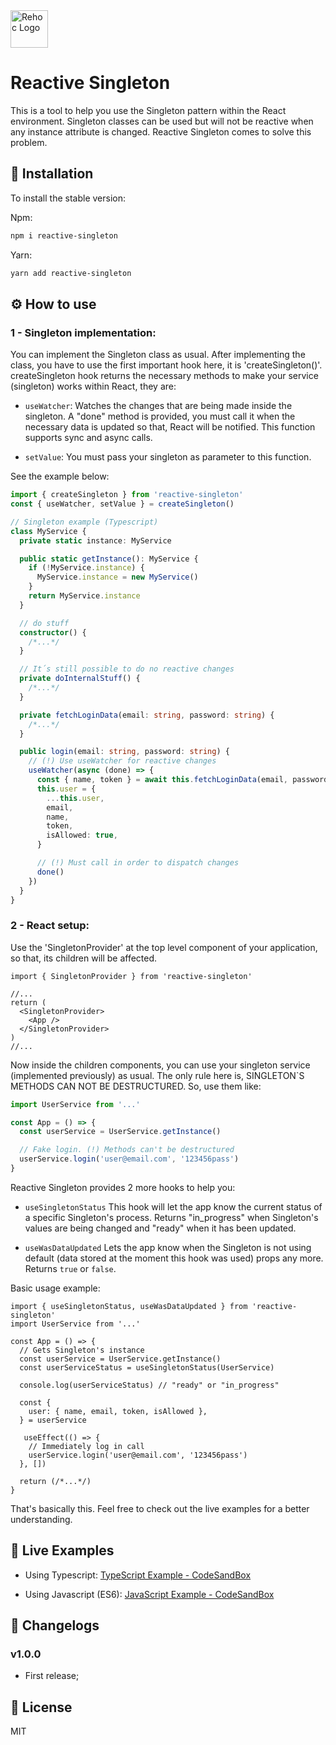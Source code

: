 <img src='https://user-images.githubusercontent.com/3761994/88225017-2f31fd80-cc40-11ea-867d-5f0b7bdfd23c.jpg' height='60' alt='Rehoc Logo' />

# Reactive Singleton

This is a tool to help you use the Singleton pattern within the React environment. Singleton classes can be used but will not be reactive when any instance attribute is changed. Reactive Singleton comes to solve this problem.

## :green_book: Installation

To install the stable version:

Npm:

```sh
npm i reactive-singleton
```

Yarn:

```sh
yarn add reactive-singleton
```

## :gear: How to use

### 1 - Singleton implementation:

You can implement the Singleton class as usual. After implementing the class, you have to use the first important hook here, it is 'createSingleton()'. createSingleton hook returns the necessary methods to make your service (singleton) works within React, they are:

- `useWatcher`: Watches the changes that are being made inside the singleton. A "done" method is provided, you must call it when the necessary data is updated so that, React will be notified. This function supports sync and async calls.

- `setValue`: You must pass your singleton as parameter to this function.

See the example below:

```ts
import { createSingleton } from 'reactive-singleton'
const { useWatcher, setValue } = createSingleton()

// Singleton example (Typescript)
class MyService {
  private static instance: MyService

  public static getInstance(): MyService {
    if (!MyService.instance) {
      MyService.instance = new MyService()
    }
    return MyService.instance
  }

  // do stuff
  constructor() {
    /*...*/
  }

  // It´s still possible to do no reactive changes
  private doInternalStuff() {
    /*...*/
  }

  private fetchLoginData(email: string, password: string) {
    /*...*/
  }

  public login(email: string, password: string) {
    // (!) Use useWatcher for reactive changes
    useWatcher(async (done) => {
      const { name, token } = await this.fetchLoginData(email, password)
      this.user = {
        ...this.user,
        email,
        name,
        token,
        isAllowed: true,
      }

      // (!) Must call in order to dispatch changes
      done()
    })
  }
}
```

### 2 - React setup:

Use the 'SingletonProvider' at the top level component of your application, so that, its children will be affected.

```tsx
import { SingletonProvider } from 'reactive-singleton'

//...
return (
  <SingletonProvider>
    <App />
  </SingletonProvider>
)
//...
```

Now inside the children components, you can use your singleton service (implemented previously) as usual. The only rule here is, SINGLETON`S METHODS CAN NOT BE DESTRUCTURED. So, use them like:

```ts
import UserService from '...'

const App = () => {
  const userService = UserService.getInstance()

  // Fake login. (!) Methods can't be destructured
  userService.login('user@email.com', '123456pass')
}
```

Reactive Singleton provides 2 more hooks to help you:

- `useSingletonStatus` This hook will let the app know the current status of a specific Singleton's process. Returns "in_progress" when Singleton's values are being changed and "ready" when it has been updated.

- `useWasDataUpdated` Lets the app know when the Singleton is not using default (data stored at the moment this hook was used) props any more. Returns `true` or `false`.

Basic usage example:

```tsx
import { useSingletonStatus, useWasDataUpdated } from 'reactive-singleton'
import UserService from '...'

const App = () => {
  // Gets Singleton's instance
  const userService = UserService.getInstance()
  const userServiceStatus = useSingletonStatus(UserService)

  console.log(userServiceStatus) // "ready" or "in_progress"

  const {
    user: { name, email, token, isAllowed },
  } = userService

   useEffect(() => {
    // Immediately log in call
    userService.login('user@email.com', '123456pass')
  }, [])

  return (/*...*/)
}
```

That's basically this. Feel free to check out the live examples for a better understanding.

## :eyes: Live Examples

- Using Typescript: [TypeScript Example - CodeSandBox](https://codesandbox.io/s/reactive-singleton-typescript-ibfu3)

- Using Javascript (ES6): [JavaScript Example - CodeSandBox](https://codesandbox.io/s/reactive-singleton-javascript-39mmq)

## :notebook: Changelogs

### v1.0.0

- First release;

## :scroll: License

MIT

